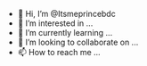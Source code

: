 - 👋 Hi, I’m @Itsmeprincebdc
- 👀 I’m interested in ...
- 🌱 I’m currently learning ...
- 💞️ I’m looking to collaborate on ...
- 📫 How to reach me ...

<!---
Itsmeprincebdc/Itsmeprincebdc is a ✨ special ✨ repository because its `README.md` (this file) appears on your GitHub profile.
You can click the Preview link to take a look at your changes.
--->
